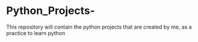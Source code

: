 # Python_Projects-
This repository will contain the python projects that are created by me, as a practice to learn python

